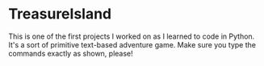 # TreasureIsland

This is one of the first projects I worked on as I learned to code in Python. It's a sort of primitive text-based adventure game. Make sure you type the commands exactly as shown, please!
